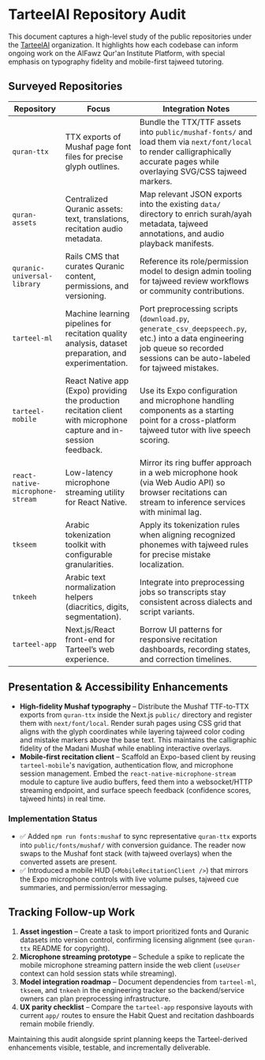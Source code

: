 # TarteelAI Repository Audit

This document captures a high-level study of the public repositories under the [TarteelAI](https://github.com/TarteelAI) organization. It highlights how each codebase can inform ongoing work on the AlFawz Qur'an Institute Platform, with special emphasis on typography fidelity and mobile-first tajweed tutoring.

## Surveyed Repositories

| Repository | Focus | Integration Notes |
| --- | --- | --- |
| `quran-ttx` | TTX exports of Mushaf page font files for precise glyph outlines. | Bundle the TTX/TTF assets into `public/mushaf-fonts/` and load them via `next/font/local` to render calligraphically accurate pages while overlaying SVG/CSS tajweed markers. |
| `quran-assets` | Centralized Quranic assets: text, translations, recitation audio metadata. | Map relevant JSON exports into the existing `data/` directory to enrich surah/ayah metadata, tajweed annotations, and audio playback manifests. |
| `quranic-universal-library` | Rails CMS that curates Quranic content, permissions, and versioning. | Reference its role/permission model to design admin tooling for tajweed review workflows or community contributions. |
| `tarteel-ml` | Machine learning pipelines for recitation quality analysis, dataset preparation, and experimentation. | Port preprocessing scripts (`download.py`, `generate_csv_deepspeech.py`, etc.) into a data engineering job queue so recorded sessions can be auto-labeled for tajweed mistakes. |
| `tarteel-mobile` | React Native app (Expo) providing the production recitation client with microphone capture and in-session feedback. | Use its Expo configuration and microphone handling components as a starting point for a cross-platform tajweed tutor with live speech scoring. |
| `react-native-microphone-stream` | Low-latency microphone streaming utility for React Native. | Mirror its ring buffer approach in a web microphone hook (via Web Audio API) so browser recitations can stream to inference services with minimal lag. |
| `tkseem` | Arabic tokenization toolkit with configurable granularities. | Apply its tokenization rules when aligning recognized phonemes with tajweed rules for precise mistake localization. |
| `tnkeeh` | Arabic text normalization helpers (diacritics, digits, segmentation). | Integrate into preprocessing jobs so transcripts stay consistent across dialects and script variants. |
| `tarteel-app` | Next.js/React front-end for Tarteel’s web experience. | Borrow UI patterns for responsive recitation dashboards, recording states, and correction timelines. |

## Presentation & Accessibility Enhancements

- **High-fidelity Mushaf typography** – Distribute the Mushaf TTF-to-TTX exports from `quran-ttx` inside the Next.js `public/` directory and register them with `next/font/local`. Render surah pages using CSS grid that aligns with the glyph coordinates while layering tajweed color coding and mistake markers above the base text. This maintains the calligraphic fidelity of the Madani Mushaf while enabling interactive overlays.
- **Mobile-first recitation client** – Scaffold an Expo-based client by reusing `tarteel-mobile`'s navigation, authentication flow, and microphone session management. Embed the `react-native-microphone-stream` module to capture live audio buffers, feed them into a websocket/HTTP streaming endpoint, and surface speech feedback (confidence scores, tajweed hints) in real time.

### Implementation Status

- ✅ Added `npm run fonts:mushaf` to sync representative `quran-ttx` exports into `public/fonts/mushaf/` with conversion guidance. The reader now swaps to the Mushaf font stack (with tajweed overlays) when the converted assets are present.
- ✅ Introduced a mobile HUD (`<MobileRecitationClient />`) that mirrors the Expo microphone controls with live volume pulses, tajweed cue summaries, and permission/error messaging.

## Tracking Follow-up Work

1. **Asset ingestion** – Create a task to import prioritized fonts and Quranic datasets into version control, confirming licensing alignment (see `quran-ttx` README for copyright).
2. **Microphone streaming prototype** – Schedule a spike to replicate the mobile microphone streaming pattern inside the web client (`useUser` context can hold session stats while streaming).
3. **Model integration roadmap** – Document dependencies from `tarteel-ml`, `tkseem`, and `tnkeeh` in the engineering tracker so the backend/service owners can plan preprocessing infrastructure.
4. **UX parity checklist** – Compare the `tarteel-app` responsive layouts with current `app/` routes to ensure the Habit Quest and recitation dashboards remain mobile friendly.

Maintaining this audit alongside sprint planning keeps the Tarteel-derived enhancements visible, testable, and incrementally deliverable.
